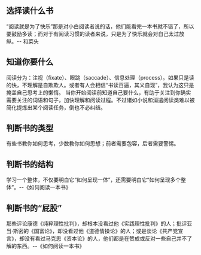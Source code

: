 ## 选择读什么书
“阅读就是为了快乐”那是对小白阅读者说的话，他们能看完一本书就不错了，所以要鼓励多读；而对于有阅读习惯的读者来说，只是为了快乐就会对自己太过放纵。-- 和菜头

## 知道你要什么
阅读分为：注视（fixate）、眼跳（saccade）、信息处理（process）。如果只是读的快，不理解是自欺欺人。或者有人会相信“书读百遍，其义自现”，我认为这只是掩盖自己思考上的懒惰。
当你开始阅读前知道自己要什么，有助于关注到你确实需要关注的词语和句子，加快理解和阅读过程。不过诸如小说和消遣阅读类难以被简化提炼出某个阅读任务，倒也不必纠结。
## 判断书的类型
有些书教你如何思考，少数教你如何思想；前者需要包容，后者需要警惕。

## 判断书的结构
学习一个整体，不仅要明白它“如何呈现一体”，还需要明白它“如何呈现多个整体”。--《如何阅读一本书》

## 判断书的“屁股”
那些评论康德《纯粹理性批判》，却根本没看过他《实践理性批判》的人；批评亚当·斯密的《国富论》，却没看过他《道德情操论》的人；或是谈论《共产党宣言》，却没有看过马克思《资本论》的人，他们都是在赞成或反对一些自己并不了解的东西。--《如何阅读一本书》

